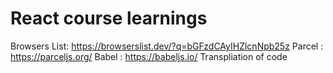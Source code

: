 # React course learnings

Browsers List: https://browserslist.dev/?q=bGFzdCAyIHZlcnNpb25z
Parcel : https://parceljs.org/
Babel : https://babeljs.io/ 
Transpliation of code
